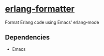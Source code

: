 # [erlang-formatter](https://github.com/fenollp/erlang-formatter)
Format Erlang code using Emacs' erlang-mode

## Dependencies

* Emacs
